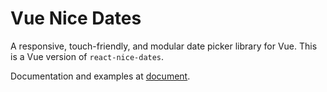 # Vue Nice Dates

A responsive, touch-friendly, and modular date picker library for Vue. This is a Vue version of `react-nice-dates`.

Documentation and examples at [document](https://zhangchizi.github.io/vue-nice-dates).

